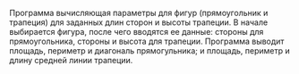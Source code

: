 Программа вычисляющая параметры для фигур (прямоугольник и трапеция) для заданных длин сторон и высоты трапеции. В начале выбирается фигура, после чего вводятся ее данные: стороны для прямоугольника, стороны и высота для трапеции. Программа выводит площадь, периметр и диагональ прямогульника; и площадь, периметр и длину средней линии трапеции.
